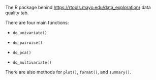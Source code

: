 The R package behind https://rtools.mayo.edu/data_exploration/ data quality tab.

There are four main functions:

- `dq_univariate()`

- `dq_pairwise()`

- `dq_pca()`

- `dq_multivariate()`

There are also methods for `plot()`, `format()`, and `summary()`.
